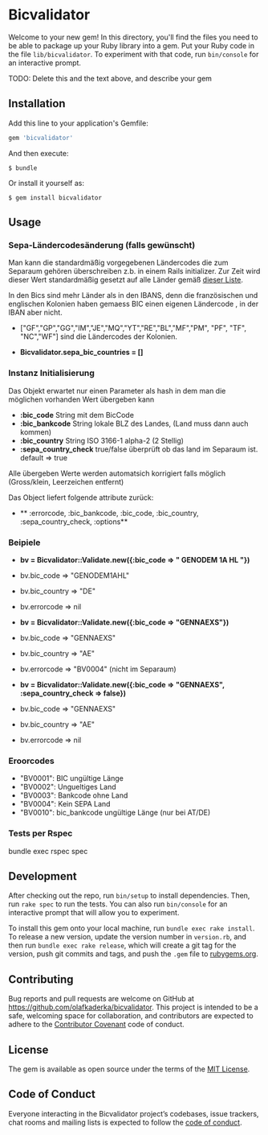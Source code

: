 # Bicvalidator

Welcome to your new gem! In this directory, you'll find the files you need to be able to package up your Ruby library into a gem. Put your Ruby code in the file `lib/bicvalidator`. To experiment with that code, run `bin/console` for an interactive prompt.

TODO: Delete this and the text above, and describe your gem

## Installation

Add this line to your application's Gemfile:

```ruby
gem 'bicvalidator'
```

And then execute:

    $ bundle

Or install it yourself as:

    $ gem install bicvalidator

## Usage

### Sepa-Ländercodesänderung (falls gewünscht)
Man kann die standardmäßig vorgegebenen Ländercodes die zum Separaum gehören überschreiben z.b. in einem Rails initializer.
Zur Zeit wird dieser Wert standardmäßig gesetzt auf alle Länder gemäß [dieser Liste](https://wiki.xmldation.com/Support/EPC/List_of_SEPA_countries).

In den Bics sind mehr Länder als in den IBANS, denn die französischen und englischen Kolonien haben gemaess BIC einen eigenen Ländercode , in der IBAN aber nicht. 
* ["GF","GP","GG","IM","JE","MQ","YT","RE","BL","MF","PM", "PF", "TF", "NC","WF"] sind die Ländercodes der Kolonien.

* **Bicvalidator.sepa_bic_countries = []**

### Instanz Initialisierung
Das Objekt erwartet nur einen Parameter als hash in dem man die möglichen vorhanden Wert übergeben kann
* **:bic_code** String mit dem BicCode
* **:bic_bankcode** String lokale BLZ des Landes, (Land muss dann auch kommen)
* **:bic_country** String ISO 3166-1 alpha-2 (2 Stellig)
* **:sepa_country_check** true/false überprüft ob das land im Separaum ist. default => true

Alle übergeben Werte werden automatsich korrigiert falls möglich (Gross/klein, Leerzeichen entfernt)

Das Object liefert folgende attribute zurück:
* ** :errorcode, :bic_bankcode, :bic_code, :bic_country, :sepa_country_check, :options**

### Beipiele
* **bv = Bicvalidator::Validate.new({:bic_code  => " GENODEM 1A HL "})**
* bv.bic_code => "GENODEM1AHL"
* bv.bic_country => "DE"
* bv.errorcode => nil


* **bv = Bicvalidator::Validate.new({:bic_code  => "GENNAEXS"})**
* bv.bic_code => "GENNAEXS"
* bv.bic_country => "AE"
* bv.errorcode => "BV0004" (nicht im Separaum)

* **bv = Bicvalidator::Validate.new({:bic_code  => "GENNAEXS", :sepa_country_check => false})**
* bv.bic_code => "GENNAEXS"
* bv.bic_country => "AE"
* bv.errorcode => nil


### Eroorcodes
* "BV0001": BIC ungültige Länge
* "BV0002": Ungueltiges Land
* "BV0003": Bankcode ohne Land
* "BV0004": Kein SEPA Land  
* "BV0010": bic_bankcode ungültige Länge (nur bei AT/DE)


### Tests per Rspec
bundle exec rspec spec

## Development

After checking out the repo, run `bin/setup` to install dependencies. Then, run `rake spec` to run the tests. You can also run `bin/console` for an interactive prompt that will allow you to experiment.

To install this gem onto your local machine, run `bundle exec rake install`. To release a new version, update the version number in `version.rb`, and then run `bundle exec rake release`, which will create a git tag for the version, push git commits and tags, and push the `.gem` file to [rubygems.org](https://rubygems.org).

## Contributing

Bug reports and pull requests are welcome on GitHub at https://github.com/olafkaderka/bicvalidator. This project is intended to be a safe, welcoming space for collaboration, and contributors are expected to adhere to the [Contributor Covenant](http://contributor-covenant.org) code of conduct.

## License

The gem is available as open source under the terms of the [MIT License](http://opensource.org/licenses/MIT).

## Code of Conduct

Everyone interacting in the Bicvalidator project’s codebases, issue trackers, chat rooms and mailing lists is expected to follow the [code of conduct](https://github.com/olafkaderka/bicvalidator/blob/master/CODE_OF_CONDUCT.md).
